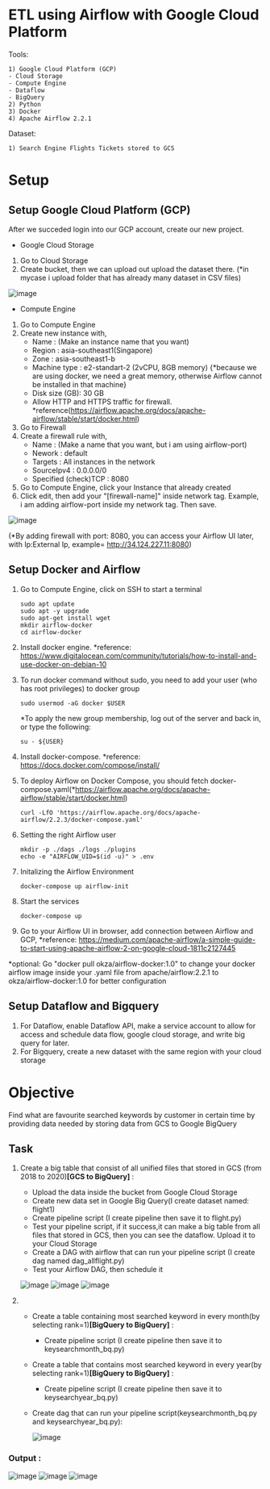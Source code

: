 # ETL using Airflow with Google Cloud Platform
Tools:

    1) Google Cloud Platform (GCP)
    - Cloud Storage
    - Compute Engine
    - Dataflow
    - BigQuery
    2) Python 
    3) Docker
    4) Apache Airflow 2.2.1
    
Dataset:

    1) Search Engine Flights Tickets stored to GCS

# Setup

## Setup Google Cloud Platform (GCP)
After we succeded login into our GCP account, create our new project.

- Google Cloud Storage
1) Go to Cloud Storage
2) Create bucket, then we can upload out upload the dataset there. (*in mycase i upload folder that has already many dataset in CSV files)

![image](https://user-images.githubusercontent.com/38213112/140642927-4b0c48ee-fb6e-423a-b4d1-055d2558a4ea.png)

- Compute Engine
1) Go to Compute Engine 
2) Create new instance with,
   - Name : (Make an instance name that you want)
   - Region : asia-southeast1(Singapore)
   - Zone : asia-southeast1-b
   - Machine type : e2-standart-2 (2vCPU, 8GB memory) {*because we are using docker, we need a great memory, otherwise Airflow cannot be installed in that machine}
   - Disk size (GB): 30 GB
   - Allow HTTP and HTTPS traffic for firewall. *reference(https://airflow.apache.org/docs/apache-airflow/stable/start/docker.html)
3) Go to Firewall 
4) Create a firewall rule with,
   - Name : (Make a name that you want, but i am using airflow-port)
   - Nework : default
   - Targets : All instances in the network
   - SourceIpv4 : 0.0.0.0/0
   - Specified (check)TCP : 8080
5) Go to Compute Engine, click your Instance that already created
6) Click edit, then add your "[firewall-name]" inside network tag. Example, i am adding airflow-port inside my network tag. Then save. 

![image](https://user-images.githubusercontent.com/38213112/140643746-bf9723bb-e114-4b88-935f-cb4aa1992817.png)

(*By adding firewall with port: 8080, you can access your Airflow UI later, with Ip:External Ip, example= http://34.124.227.11:8080)

## Setup Docker and Airflow
1) Go to Compute Engine, click on SSH to start a terminal
   
       sudo apt update
       sudo apt -y upgrade
       sudo apt-get install wget 
       mkdir airflow-docker
       cd airflow-docker

2) Install docker engine. *reference: https://www.digitalocean.com/community/tutorials/how-to-install-and-use-docker-on-debian-10
3) To run docker command without sudo, you need to add your user (who has root privileges) to docker group

       sudo usermod -aG docker $USER

    *To apply the new group membership, log out of the server and back in, or type the following:
    ```
    su - ${USER}
    ```
4) Install docker-compose. *reference: https://docs.docker.com/compose/install/
5) To deploy Airflow on Docker Compose, you should fetch docker-compose.yaml(*https://airflow.apache.org/docs/apache-airflow/stable/start/docker.html)

       curl -LfO 'https://airflow.apache.org/docs/apache-airflow/2.2.3/docker-compose.yaml'
        
6) Setting the right Airflow user        

       mkdir -p ./dags ./logs ./plugins
       echo -e "AIRFLOW_UID=$(id -u)" > .env

7) Initalizing the Airflow Environment
        
       docker-compose up airflow-init

8)  Start the services
    ```
    docker-compose up
    ```        
9) Go to your Airflow UI in browser, add connection between Airflow and GCP, *reference: https://medium.com/apache-airflow/a-simple-guide-to-start-using-apache-airflow-2-on-google-cloud-1811c2127445

*optional: Go "docker pull okza/airflow-docker:1.0" to change your docker airflow image inside your .yaml file from apache/airflow:2.2.1 to okza/airflow-docker:1.0 for better configuration 

## Setup Dataflow and Bigquery

1) For Dataflow, enable Dataflow API, make a service account to allow for access and schedule data flow, google cloud storage, and write big query for later.
2) For Bigquery, create a new dataset with the same region with your cloud storage

# Objective
Find what are favourite searched keywords by customer in certain time by providing data needed by storing data from GCS to Google BigQuery

## Task
1) Create a big table that consist of all unified files that stored in GCS (from 2018 to 2020)**[GCS to BigQuery]** :
   -  Upload the data inside the bucket from Google Cloud Storage
   -  Create new data set in Google Big Query(I create dataset named:  flight1)
   -  Create pipeline script (I create pipeline then save it to flight.py)
   -  Test your pipeline script, if it success,it can make a big table from all files that stored in GCS, then you can see the dataflow. Upload it to your Cloud Storage
   -  Create a DAG with airflow that can run your pipeline script (I create dag named dag_allflight.py)
   -  Test your Airflow DAG, then schedule it

    ![image](https://user-images.githubusercontent.com/38213112/141692888-787b4b0f-f89d-4eb8-8493-860c9922d53e.png)
    ![image](https://user-images.githubusercontent.com/38213112/141693006-535ea9e6-878e-441e-84b5-6cc98f8e3729.png)
    ![image](https://user-images.githubusercontent.com/38213112/141693216-5079409e-7352-4f0b-a6dc-dc446b9925df.png)

2) - Create a table containing most searched keyword in every month(by selecting rank=1)**[BigQuery to BigQuery]** :
     - Create pipeline script (I create pipeline then save it to keysearchmonth_bq.py)
     
   - Create a table that contains most searched keyword in every year(by selecting rank=1)**[BigQuery to BigQuery]** :
     - Create pipeline script (I create pipeline then save it to keysearchyear_bq.py)
   
   - Create dag that can run your pipeline script(keysearchmonth_bq.py and keysearchyear_bq.py):
   
     ![image](https://user-images.githubusercontent.com/38213112/148005610-0126dcbd-3fb9-4e8f-983a-00ef506b83d5.png)
    
### Output :
![image](https://user-images.githubusercontent.com/38213112/148005676-c5089d96-8907-42c3-8d5e-3a26e49595f1.png)
![image](https://user-images.githubusercontent.com/38213112/148006074-e38d5f37-aef4-4e1a-986f-642e288b5a2d.png)
![image](https://user-images.githubusercontent.com/38213112/148006147-1dcb7869-3f08-47b8-b67e-13939dfadbff.png)

    
